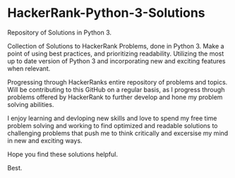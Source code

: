 # HackerRank-Python-3-Solutions
Repository of Solutions in Python 3.

Collection of Solutions to HackerRank Problems, done in Python 3. Make a point of using best practices, and prioritizing readability. Utilizing the most up to date version of Python 3 and incorporating new and exciting features when relevant. 

Progressing through HackerRanks entire repository of problems and topics. Will be contributing to this GitHub on a regular basis, as I progress through problems offered by HackerRank to further develop and hone my problem solving abilities. 

I enjoy learning and devloping new skills and love to spend my free time problem solving and working to find optimized and readable solutions to challenging problems that push me to think critically and excersise my mind in new and exciting ways.

Hope you find these solutions helpful.

Best.
